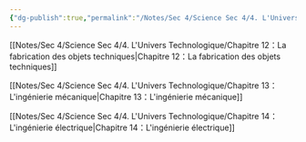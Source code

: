 ```yaml
---
{"dg-publish":true,"permalink":"/Notes/Sec 4/Science Sec 4/4. L'Univers Technologique/"}
---
```



[[Notes/Sec 4/Science Sec 4/4. L'Univers Technologique/Chapitre 12：La fabrication des objets techniques\|Chapitre 12：La fabrication des objets techniques]]

[[Notes/Sec 4/Science Sec 4/4. L'Univers Technologique/Chapitre 13：L'ingénierie mécanique\|Chapitre 13：L'ingénierie mécanique]]

[[Notes/Sec 4/Science Sec 4/4. L'Univers Technologique/Chapitre 14：L'ingénierie électrique\|Chapitre 14：L'ingénierie électrique]]
